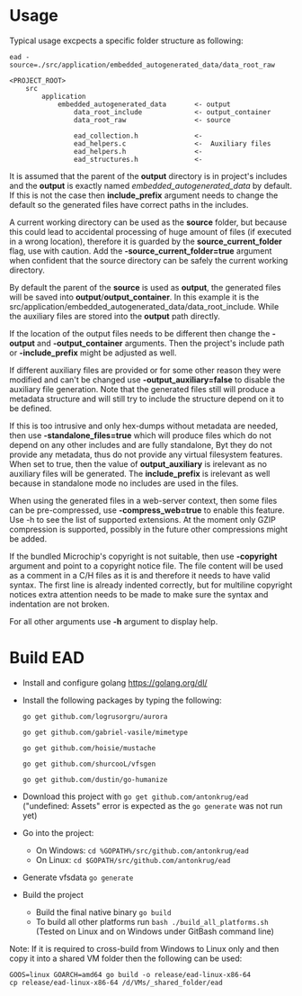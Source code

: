 # Usage

Typical usage excpects a specific folder structure as following:

`ead -source=./src/application/embedded_autogenerated_data/data_root_raw`

```
<PROJECT_ROOT>
    src
        application
            embedded_autogenerated_data       <- output
                data_root_include             <- output_container
                data_root_raw                 <- source

                ead_collection.h              <-
                ead_helpers.c                 <-  Auxiliary files
                ead_helpers.h                 <-
                ead_structures.h              <-
```

It is assumed that the parent of the **output** directory is in project's includes and the **output** is exactly named *embedded_autogenerated_data* by default. If this is not the case then **include_prefix** argument needs to change the default so the generated files have correct paths in the includes.

A current working directory can be used as the **source** folder, but because this could lead to accidental processing of huge amount of files (if executed in a wrong location), therefore it is guarded by the **source_current_folder** flag, use with caution. Add the **-source_current_folder=true** argument when confident that the source directory can be safely the current working directory.

By default the parent of the **source** is used as **output**, the generated files will be saved into **output**/**output_container**. In this example it is the src/application/embedded_autogenerated_data/data_root_include. While the auxiliary files are stored into the **output** path directly.

If the location of the output files needs to be different then change the **-output** and **-output_container** arguments. Then the project's include path or **-include_prefix** might be adjusted as well.

If different auxiliary files are provided or for some other reason they were modified and can't be changed use **-output_auxiliary=false** to disable the auxiliary file generation. Note that the generated files still will produce a metadata structure and will still try to include the structure depend on it to be defined.

If this is too intrusive and only hex-dumps without metadata are needed, then use **-standalone_files=true** which will produce files which do not depend on any other includes and are fully standalone, Byt they do not provide any metadata, thus do not provide any virtual filesystem features. When set to true, then the value of **output_auxiliary** is irelevant as no auxiliary files will be generated. The **include_prefix** is irelevant as well because in standalone mode no includes are used in the files.

When using the generated files in a web-server context, then some files can be pre-compressed, use **-compress_web=true** to enable this feature. Use -h to see the list of supported extensions. At the moment only GZIP compression is supported, possibly in the future other compressions might be added.

If the bundled Microchip's copyright is not suitable, then use **-copyright** argument and point to a copyright notice file. The file content will be used as a comment in a C/H files as it is and therefore it needs to have valid syntax. The first line is already indented correctly, but for multiline copyright notices extra attention needs to be made to make sure the syntax and indentation are not broken. 

For all other arguments use **-h** argument to display help.

# Build EAD

- Install and configure golang https://golang.org/dl/
- Install the following packages by typing the following: 

  `go get github.com/logrusorgru/aurora`

  `go get github.com/gabriel-vasile/mimetype`

  `go get github.com/hoisie/mustache`

  `go get github.com/shurcooL/vfsgen`

  `go get github.com/dustin/go-humanize`

- Download this project with `go get github.com/antonkrug/ead` ("undefined: Assets" error is expected as the `go generate` was not run yet)
- Go into the project:
  - On Windows: `cd %GOPATH%/src/github.com/antonkrug/ead`
  - On Linux: `cd $GOPATH/src/github.com/antonkrug/ead`

- Generate vfsdata `go generate`
- Build the project
  - Build the final native binary `go build`
  - To build all other platforms run `bash ./build_all_platforms.sh` (Tested on Linux and on Windows under GitBash command line)

Note: If it is required to cross-build from Windows to Linux only and then copy it into a shared VM folder then the following can be used:
```
GOOS=linux GOARCH=amd64 go build -o release/ead-linux-x86-64
cp release/ead-linux-x86-64 /d/VMs/_shared_folder/ead
```



